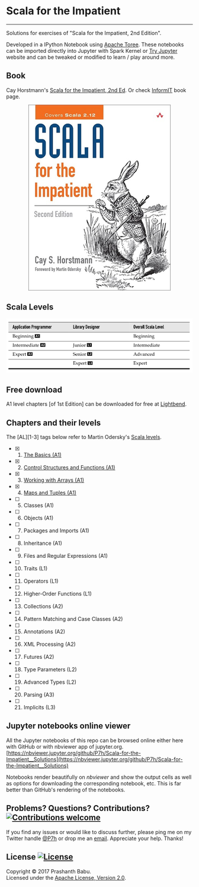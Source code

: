 # Scala for the Impatient
---

Solutions for exercises of "Scala for the Impatient, 2nd Edition".

Developed in a IPython Notebook using [Apache Toree](https://toree.apache.org). These notebooks can be imported directly into Jupyter with Spark Kernel or [Try Jupyter](https://try.jupyter.org/) website and can be tweaked or modified to learn / play around more.


## Book
Cay Horstmann's [Scala for the Impatient, 2nd Ed](http://www.horstmann.com/scala/index.html).
Or check [InformIT](http://www.informit.com/store/scala-for-the-impatient-9780134540566) book page.

<p align="center">
  <a href="http://www.horstmann.com/scala/index.html">
  <img src="Cover__SftI.jpg" />
  </a>
</p>


## Scala Levels
![Scala Levels](Scala__Levels.png)


## Free download
A1 level chapters [of 1st Edition] can be downloaded for free at [Lightbend](https://www.lightbend.com/resources/e-book/scala-for-the-impatient).


## Chapters and their levels
The [AL][1-3] tags below refer to Martin Odersky's [Scala levels](http://www.scala-lang.org/node/8610).

- [X]  1. [The Basics (A1)](Chapter_01__Basics.ipynb)
- [X]  2. [Control Structures and Functions (A1)](Chapter_02__Control_Structures_and_Functions.ipynb)
- [X]  3. [Working with Arrays (A1)](Chapter_03__Working_with_Arrays.ipynb)
- [X]  4. [Maps and Tuples (A1)](Chapter_04__Maps_and_Tuples.ipynb)
- [ ]  5. Classes (A1)
- [ ]  6. Objects (A1)
- [ ]  7. Packages and Imports (A1)
- [ ]  8. Inheritance (A1)
- [ ]  9. Files and Regular Expressions (A1)
- [ ]  10. Traits (L1)
- [ ]  11. Operators (L1)
- [ ]  12. Higher-Order Functions (L1)
- [ ]  13. Collections (A2)
- [ ]  14. Pattern Matching and Case Classes (A2)
- [ ]  15. Annotations (A2)
- [ ]  16. XML Processing (A2)
- [ ]  17. Futures  (A2)
- [ ]  18. Type Parameters (L2)
- [ ]  19. Advanced Types (L2)
- [ ]  20. Parsing (A3)
- [ ]  21. Implicits (L3)


## Jupyter notebooks online viewer

All the Jupyter notebooks of this repo can be browsed online either here with GitHub or with nbviewer app of jupyter.org. [https://nbviewer.jupyter.org/github/P7h/Scala-for-the-Impatient__Solutions](https://nbviewer.jupyter.org/github/P7h/Scala-for-the-Impatient__Solutions)

Notebooks render beautifully on _nbviewer_ and show the output cells as well as options for downloading the corresponding notebook, etc. This is far better than GitHub's rendering of the notebooks.


## Problems? Questions? Contributions? [![Contributions welcome](https://img.shields.io/badge/contributions-welcome-brightgreen.svg?style=flat)](http://p7h.org/contact/)
If you find any issues or would like to discuss further, please ping me on my Twitter handle [@P7h](http://twitter.com/P7h "» Twitter/@P7h") or drop me an [email](http://p7h.org/contact/ "» Contact me"). Appreciate your help. Thanks!


## License [![License](http://img.shields.io/:license-apache-blue.svg)](http://www.apache.org/licenses/LICENSE-2.0.html)
Copyright &copy; 2017 Prashanth Babu.<br>
Licensed under the [Apache License, Version 2.0](LICENSE).
